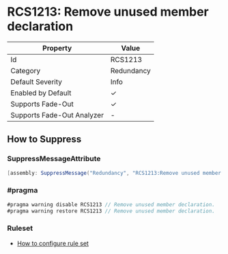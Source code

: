 # RCS1213: Remove unused member declaration

| Property                    | Value      |
| --------------------------- | ---------- |
| Id                          | RCS1213    |
| Category                    | Redundancy |
| Default Severity            | Info       |
| Enabled by Default          | &#x2713;   |
| Supports Fade\-Out          | &#x2713;   |
| Supports Fade\-Out Analyzer | \-         |

## How to Suppress

### SuppressMessageAttribute

```csharp
[assembly: SuppressMessage("Redundancy", "RCS1213:Remove unused member declaration.", Justification = "<Pending>")]
```

### \#pragma

```csharp
#pragma warning disable RCS1213 // Remove unused member declaration.
#pragma warning restore RCS1213 // Remove unused member declaration.
```

### Ruleset

* [How to configure rule set](../HowToConfigureAnalyzers.md)
